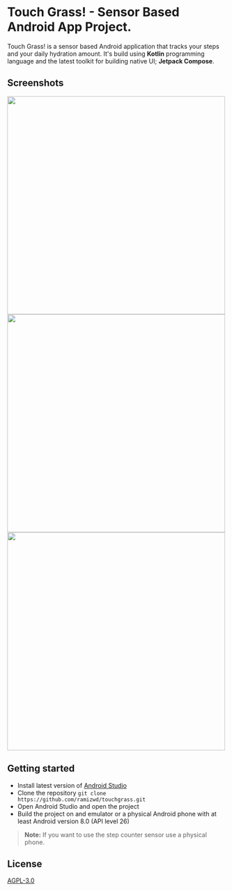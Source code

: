 # Touch Grass! - Sensor Based Android App Project.

Touch Grass! is a sensor based Android application that tracks your steps and your daily hydration amount. It's 
build using **Kotlin** programming language and the latest toolkit for building native UI; **Jetpack Compose**.

## Screenshots
<img src="https://user-images.githubusercontent.com/63073421/196072780-4a308d28-9523-4f0b-b2f6-445970a12853.jpg" height="500"> <img src="https://user-images.githubusercontent.com/63073421/196072784-5af08b94-914c-4950-93b5-8a66f5f02182.jpg" height="500"> <img src="https://user-images.githubusercontent.com/63073421/196072788-5a09a43f-3697-43b3-98d2-0e354035509e.jpg" height="500">

## Getting started
- Install latest version of [Android Studio](https://developer.android.com/studio)
- Clone the repository
```git clone https://github.com/ramizwd/touchgrass.git```
- Open Android Studio and open the project
- Build the project on and emulator or a physical Android phone with at least Android version 8.0 (API level 26)
> **Note:** If you want to use the step counter sensor use a physical phone.

## License
[AGPL-3.0](https://www.gnu.org/licenses/agpl-3.0.en.html)
